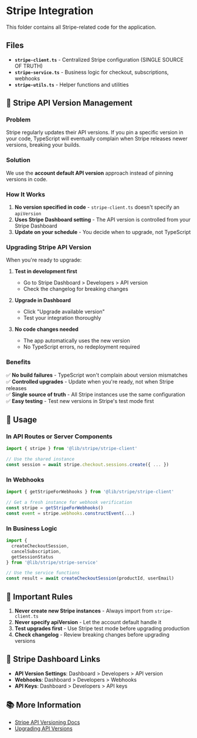 # Stripe Integration

This folder contains all Stripe-related code for the application.

## Files

- **`stripe-client.ts`** - Centralized Stripe configuration (SINGLE SOURCE OF TRUTH)
- **`stripe-service.ts`** - Business logic for checkout, subscriptions, webhooks
- **`stripe-utils.ts`** - Helper functions and utilities

## 🔧 Stripe API Version Management

### Problem
Stripe regularly updates their API versions. If you pin a specific version in your code, TypeScript will eventually complain when Stripe releases newer versions, breaking your builds.

### Solution
We use the **account default API version** approach instead of pinning versions in code.

### How It Works

1. **No version specified in code** - `stripe-client.ts` doesn't specify an `apiVersion`
2. **Uses Stripe Dashboard setting** - The API version is controlled from your Stripe Dashboard
3. **Update on your schedule** - You decide when to upgrade, not TypeScript

### Upgrading Stripe API Version

When you're ready to upgrade:

1. **Test in development first**
   - Go to Stripe Dashboard > Developers > API version
   - Check the changelog for breaking changes
   
2. **Upgrade in Dashboard**
   - Click "Upgrade available version" 
   - Test your integration thoroughly
   
3. **No code changes needed**
   - The app automatically uses the new version
   - No TypeScript errors, no redeployment required

### Benefits

✅ **No build failures** - TypeScript won't complain about version mismatches  
✅ **Controlled upgrades** - Update when you're ready, not when Stripe releases  
✅ **Single source of truth** - All Stripe instances use the same configuration  
✅ **Easy testing** - Test new versions in Stripe's test mode first  

## 📝 Usage

### In API Routes or Server Components

```typescript
import { stripe } from '@lib/stripe/stripe-client'

// Use the shared instance
const session = await stripe.checkout.sessions.create({ ... })
```

### In Webhooks

```typescript
import { getStripeForWebhooks } from '@lib/stripe/stripe-client'

// Get a fresh instance for webhook verification
const stripe = getStripeForWebhooks()
const event = stripe.webhooks.constructEvent(...)
```

### In Business Logic

```typescript
import { 
  createCheckoutSession, 
  cancelSubscription,
  getSessionStatus 
} from '@lib/stripe/stripe-service'

// Use the service functions
const result = await createCheckoutSession(productId, userEmail)
```

## 🚨 Important Rules

1. **Never create new Stripe instances** - Always import from `stripe-client.ts`
2. **Never specify apiVersion** - Let the account default handle it
3. **Test upgrades first** - Use Stripe test mode before upgrading production
4. **Check changelog** - Review breaking changes before upgrading versions

## 🔗 Stripe Dashboard Links

- **API Version Settings**: Dashboard > Developers > API version
- **Webhooks**: Dashboard > Developers > Webhooks
- **API Keys**: Dashboard > Developers > API keys

## 📚 More Information

- [Stripe API Versioning Docs](https://stripe.com/docs/api/versioning)
- [Upgrading API Versions](https://stripe.com/docs/upgrades)

